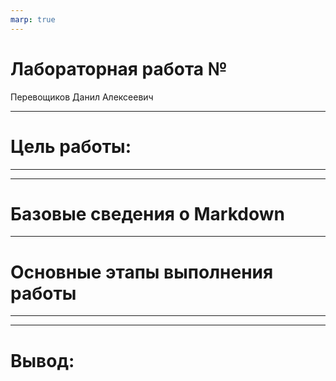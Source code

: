 ```yaml
---
marp: true
---
```



# Лабораторная работа №

Перевощиков Данил Алексеевич

---

# Цель работы:

---

---

# Базовые сведения о Markdown

---

# Основные этапы выполнения работы

---

---

# Вывод:
